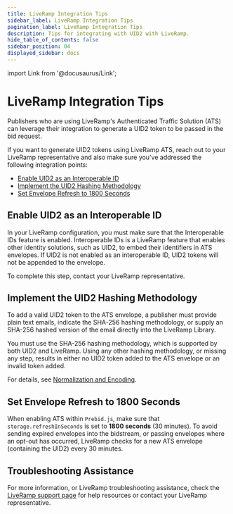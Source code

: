 ```yaml
---
title: LiveRamp Integration Tips
sidebar_label: LiveRamp Integration Tips
pagination_label: LiveRamp Integration Tips
description: Tips for integrating with UID2 with LiveRamp. 
hide_table_of_contents: false
sidebar_position: 04
displayed_sidebar: docs
---
```


import Link from '@docusaurus/Link';

# LiveRamp Integration Tips

Publishers who are using LiveRamp's Authenticated Traffic Solution (ATS) can leverage their integration to generate a UID2 token to be passed in the bid request.

If you want to generate UID2 tokens using LiveRamp ATS, reach out to your LiveRamp representative and also make sure you've addressed the following integration points: 

- [Enable UID2 as an Interoperable ID](#enable-uid2-as-an-interoperable-id)
- [Implement the UID2 Hashing Methodology](#implement-the-uid2-hashing-methodology)
- [Set Envelope Refresh to 1800 Seconds](#set-envelope-refresh-to-1800-seconds)

## Enable UID2 as an Interoperable ID

In your LiveRamp configuration, you must make sure that the Interoperable IDs feature is enabled. Interoperable IDs is a LiveRamp feature that enables other identity solutions, such as UID2, to embed their identifiers in ATS envelopes. If UID2 is not enabled as an interoperable ID, UID2 tokens will not be appended to the envelope.

To complete this step, contact your LiveRamp representative.

## Implement the UID2 Hashing Methodology

To add a valid UID2 token to the ATS envelope, a publisher must provide plain text emails, indicate the <Link href="../ref-info/glossary-uid#gl-sha-256">SHA-256</Link> hashing methodology, or supply an SHA-256 hashed version of the email directly into the LiveRamp Library.

You must use the SHA-256 hashing methodology, which is supported by both UID2 and LiveRamp. Using any other hashing methodology, or missing any step, results in either no UID2 token added to the ATS envelope or an invalid token added.

For details, see [Normalization and Encoding](../getting-started/gs-normalization-encoding.md).

## Set Envelope Refresh to 1800 Seconds

When enabling ATS within `Prebid.js`, make sure that `storage.refreshInSeconds` is set to **1800 seconds** (30 minutes). To avoid sending expired envelopes into the bidstream, or passing envelopes where an opt-out has occurred, LiveRamp checks for a new ATS envelope (containing the UID2) every 30 minutes.

## Troubleshooting Assistance

For more information, or LiveRamp troubleshooting assistance, check the [LiveRamp support page](https://docs.liveramp.com/connect/en/support.html) for help resources or contact your LiveRamp representative.
